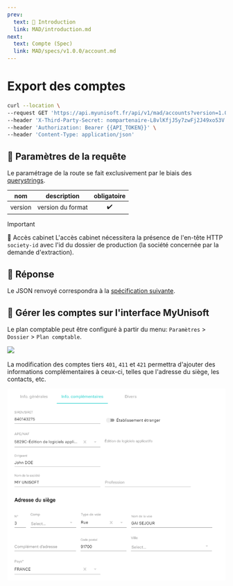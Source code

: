 ```yaml
---
prev:
  text: 💃 Introduction
  link: MAD/introduction.md
next:
  text: Compte (Spec)
  link: MAD/specs/v1.0.0/account.md
---
```


# Export des comptes

```bash
curl --location \
--request GET 'https://api.myunisoft.fr/api/v1/mad/accounts?version=1.0.0' \
--header 'X-Third-Party-Secret: nompartenaire-L8vlKfjJ5y7zwFj2J49xo53V' \
--header 'Authorization: Bearer {{API_TOKEN}}' \
--header 'Content-Type: application/json'
```

## 🔧 Paramètres de la requête

Le paramétrage de la route se fait exclusivement par le biais des [querystrings](https://en.wikipedia.org/wiki/Query_string). 

| nom | description | obligatoire |
| --- | --- | :---: |
| version | version du format | ✔️ |

> [!IMPORTANT]
> 🔹 Accès cabinet 
> L'accès cabinet nécessitera la présence de l'en-tête HTTP `society-id` avec l'id du dossier de production (la société concernée par la demande d'extraction).

## 🔬 Réponse

Le JSON renvoyé correspondra à la [spécification suivante](../specs/v1.0.0/account.md).

## 💬 Gérer les comptes sur l'interface MyUnisoft

Le plan comptable peut être configuré à partir du menu: `Paramètres` > `Dossier` > `Plan comptable`.

![](../../images/plan_comptable.PNG)

La modification des comptes tiers `401`, `411` et `421` permettra d'ajouter des informations complémentaires à ceux-ci, telles que l'adresse du siège, les contacts, etc.

![](../../images/fiche_compte_complementaire.PNG)
